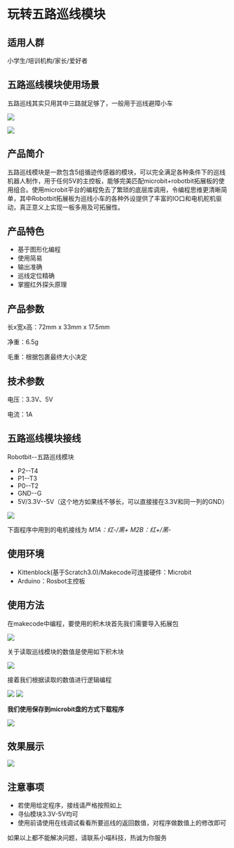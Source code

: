 # 玩转五路巡线模块

## 适用人群

小学生/培训机构/家长/爱好者

## 五路巡线模块使用场景

五路巡线其实只用其中三路就足够了，一般用于巡线避障小车

![](./wanxunxian/xunxian_zhanshi.png)

![](./wanxunxian/xunxian_zhanshi_2.png)

## 产品简介

五路巡线模块是一款包含5组循迹传感器的模块，可以完全满足各种条件下的巡线机器人制作，用于任何5V的主控板，能够完美匹配microbit+robotbit拓展板的使用组合。使用microbit平台的编程免去了繁琐的底层库调用，令编程思维更清晰简单，其中Robotbit拓展板为巡线小车的各种外设提供了丰富的IO口和电机舵机驱动，真正意义上实现一板多用及可拓展性。

## 产品特色

- 基于图形化编程
- 使用简易
- 输出准确
- 巡线定位精确
- 掌握红外探头原理

## 产品参数

长x宽x高：72mm x 33mm x 17.5mm

净重：6.5g

毛重：根据包裹最终大小决定

## 技术参数

电压：3.3V、5V

电流：1A

## 五路巡线模块接线

Robotbit--五路巡线模块

- P2--T4
- P1--T3
- P0--T2
- GND--G
- 5V/3.3V--5V（这个地方如果线不够长，可以直接接在3.3V和同一列的GND）

![](./wanxunxian/xunxian_jiaxian.png)

下面程序中用到的电机接线为 _M1A：红-/黑+  M2B：红+/黑-_
## 使用环境 

- Kittenblock(基于Scratch3.0)/Makecode可连接硬件：Microbit
- Arduino：Rosbot主控板

## 使用方法

在makecode中编程，要使用的积木块首先我们需要导入拓展包

![](./wanxunxian/daobao.png)

关于读取巡线模块的数值是使用如下积木块

![](./wanxunxian/biancheng_1.png)

接着我们根据读取的数值进行逻辑编程

![](./wanxunxian/xunxian_biancheng1.png)
![](./wanxunxian/xunxian_biancheng2.png)

__我们使用保存到microbit盘的方式下载程序__

![](./wanxunxian/xiazai1.png)

## 效果展示

![](./wanxunxian/xunxian.gif)

## 注意事项

- 若使用给定程序，接线请严格按照如上
- 寻仙模块3.3V-5V均可
- 使用前请使用在线调试看看所要巡线的返回数值，对程序做数值上的修改即可


如果以上都不能解决问题，请联系小喵科技，热诚为你服务
